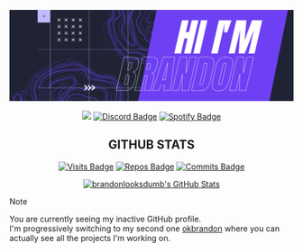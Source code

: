 [![Hi, I'm Brandon](./assets/cover.png)](#)

<div align="center">
  
  <a href="mailto:hello@brandoncodes.dev"><img src="https://img.shields.io/badge/Gmail-D14836?style=for-the-badge&logo=gmail&logoColor=white" /></a>
  [![Discord Badge](https://img.shields.io/badge/Discord-7289DA?style=for-the-badge&logo=discord&logoColor=white)](https://discord.com/users/tadasuke)
  [![Spotify Badge](https://img.shields.io/badge/Spotify-1ED760?&style=for-the-badge&logo=spotify&logoColor=white)](https://open.spotify.com/user/deustch.private)
  
</div>

<div align="center">
  <h2>GITHUB STATS</h2>
</div>

<div align="center">
  
  [![Visits Badge](https://badges.strrl.dev/visits/brandonlooksdumb/brandonlooksdumb?style=for-the-badge&color=6E40F3)](#)
  [![Repos Badge](https://badges.strrl.dev/repos/brandonlooksdumb?style=for-the-badge&color=6E40F3)](https://github.com/brandonlooksdumb?tab=repositories)
  [![Commits Badge](https://badges.strrl.dev/commits/weekly/brandonlooksdumb?style=for-the-badge&color=6E40F3)](https://github.com/brandonlooksdumb?tab=repositories)

</div>

<div align="center">

  [![brandonlooksdumb's GitHub Stats](https://github-readme-stats.vercel.app/api?username=brandonlooksdumb&show_icons=true&line_height=27&count_private=true&title_color=ffffff&text_color=c9cacc&icon_color=6E40F3&bg_color=2F3640)](#)

</div>

> [!NOTE]
> You are currently seeing my inactive GitHub profile. <br/> I'm progressively switching to my second one [okbrandon](https://github.com/okbrandon) where you can actually see all the projects I'm working on.
